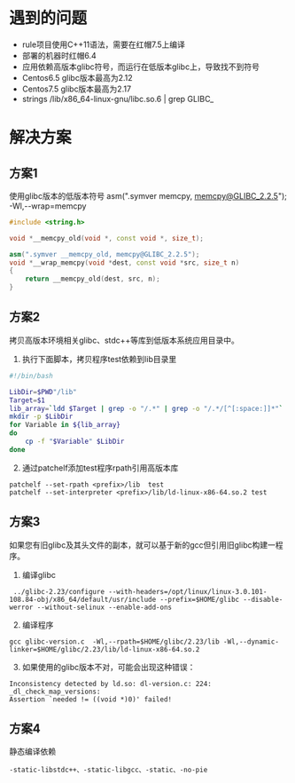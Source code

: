 # 遇到的问题
- rule项目使用C++11语法，需要在红帽7.5上编译
- 部署的机器时红帽6.4
- 应用依赖高版本glibc符号，而运行在低版本glibc上，导致找不到符号  
- Centos6.5 glibc版本最高为2.12
- Centos7.5 glibc版本最高为2.17
- strings  /lib/x86_64-linux-gnu/libc.so.6 | grep GLIBC_
# 解决方案

## 方案1
使用glibc版本的低版本符号
asm(".symver memcpy, memcpy@GLIBC_2.2.5");
-Wl,--wrap=memcpy
```cpp
#include <string.h>

void *__memcpy_old(void *, const void *, size_t);

asm(".symver __memcpy_old, memcpy@GLIBC_2.2.5");
void *__wrap_memcpy(void *dest, const void *src, size_t n)
{
    return __memcpy_old(dest, src, n); 
}
```

## 方案2
拷贝高版本环境相关glibc、stdc++等库到低版本系统应用目录中。
1. 执行下面脚本，拷贝程序test依赖到lib目录里
```sh
#!/bin/bash

LibDir=$PWD"/lib"
Target=$1
lib_array=`ldd $Target | grep -o "/.*" | grep -o "/.*/[^[:space:]]*"`
mkdir -p $LibDir
for Variable in ${lib_array}
do
    cp -f "$Variable" $LibDir
done
```
2. 通过patchelf添加test程序rpath引用高版本库
```
patchelf --set-rpath <prefix>/lib  test
patchelf --set-interpreter <prefix>/lib/ld-linux-x86-64.so.2 test
```
## 方案3
如果您有旧glibc及其头文件的副本，就可以基于新的gcc但引用旧glibc构建一程序。
1. 编译glibc
```
 ../glibc-2.23/configure --with-headers=/opt/linux/linux-3.0.101-108.84-obj/x86_64/default/usr/include --prefix=$HOME/glibc --disable-werror --without-selinux --enable-add-ons
```
2. 编译程序
```
gcc glibc-version.c  -Wl,--rpath=$HOME/glibc/2.23/lib -Wl,--dynamic-linker=$HOME/glibc/2.23/lib/ld-linux-x86-64.so.2
```
3. 如果使用的glibc版本不对，可能会出现这种错误：
```
Inconsistency detected by ld.so: dl-version.c: 224: _dl_check_map_versions:
Assertion `needed != ((void *)0)' failed!
```
## 方案4
静态编译依赖
```
-static-libstdc++、-static-libgcc、-static、-no-pie
```
